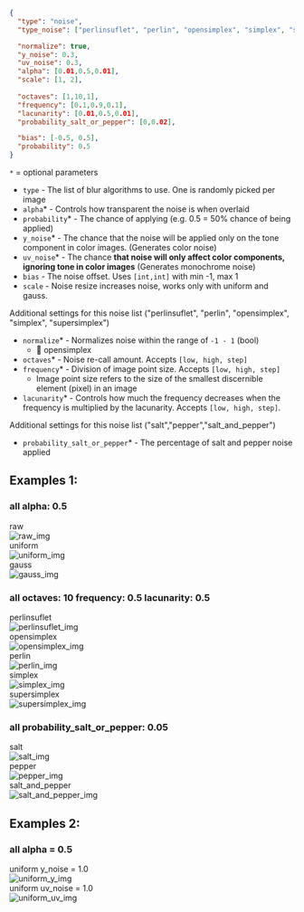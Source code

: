 ```json
{
  "type": "noise",
  "type_noise": ["perlinsuflet", "perlin", "opensimplex", "simplex", "supersimplex", "uniform", "salt", "salt_and_pepper", "pepper", "gauss"],

  "normalize": true,
  "y_noise": 0.3,
  "uv_noise": 0.3,
  "alpha": [0.01,0.5,0.01],
  "scale": [1, 2],
  
  "octaves": [1,10,1],
  "frequency": [0.1,0.9,0.1],
  "lacunarity": [0.01,0.5,0.01],
  "probability_salt_or_pepper": [0,0.02],

  "bias": [-0.5, 0.5],
  "probability": 0.5
}
```
`*` = optional parameters


- `type` - The list of blur algorithms to use. One is randomly picked per image
- `alpha`* - Controls how transparent the noise is when overlaid
- `probability`* - The chance of applying (e.g. 0.5 = 50% chance of being applied)
- `y_noise`* - The chance that the noise will be applied only on the tone component in color images. (Generates color noise)
- `uv_noise`* - The chance **that noise will only affect color components, ignoring tone in color images** (Generates monochrome noise)
- `bias` - The noise offset. Uses `[int,int]` with min -1, max 1
- `scale` - Noise resize increases noise, works only with uniform and gauss.

Additional settings for this noise list ("perlinsuflet", "perlin", "opensimplex", "simplex", "supersimplex")
- `normalize`* - Normalizes noise within the range of `-1 - 1` (bool)
  - 👋 opensimplex
- `octaves`* - Noise re-call amount. Accepts `[low, high, step]`
- `frequency`* - Division of image point size. Accepts `[low, high, step]`
  - Image point size refers to the size of the smallest discernible element (pixel) in an image
- `lacunarity`* - Controls how much the frequency decreases when the frequency is multiplied by the lacunarity. Accepts `[low, high, step]`.

Additional settings for this noise list ("salt","pepper","salt_and_pepper")
- `probability_salt_or_pepper`* - The percentage of salt and pepper noise applied
## Examples 1:
### all alpha: 0.5
<div> raw</div>
<img src="images/noise/raw.png" title="raw_img">
<div> uniform</div>
<img src="images/noise/uniform.png" title="uniform_img">
<div> gauss</div>
<img src="images/noise/gauss.png" title="gauss_img">

### all octaves: 10 frequency: 0.5 lacunarity: 0.5
<div> perlinsuflet</div>
<img src="images/noise/perlinsuflet.png" title="perlinsuflet_img">
<div> opensimplex</div>
<img src="images/noise/opensimplex.png" title="opensimplex_img">
<div> perlin</div>
<img src="images/noise/perlin.png" title="perlin_img">
<div> simplex</div>
<img src="images/noise/simplex.png" title="simplex_img">
<div> supersimplex</div>
<img src="images/noise/supersimplex.png" title="supersimplex_img">

### all probability_salt_or_pepper: 0.05
<div> salt</div>
<img src="images/noise/salt.png" title="salt_img">
<div> pepper</div>
<img src="images/noise/pepper.png" title="pepper_img">
<div> salt_and_pepper</div>
<img src="images/noise/salt_and_pepper.png" title="salt_and_pepper_img">

## Examples 2:
### all alpha = 0.5
<div> uniform y_noise = 1.0</div>
<img src="images/noise/uniform_y.png" title="uniform_y_img">
<div> uniform uv_noise = 1.0</div>
<img src="images/noise/uniform_uv.png" title="uniform_uv_img">


